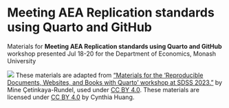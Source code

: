 
# Meeting AEA Replication standards using Quarto and GitHub

Materials for **Meeting AEA Replication standards using Quarto and
GitHub** workshop presented Jul 18-20 for the Department of Economics,
Monash University

![](https://i.creativecommons.org/l/by/4.0/88x31.png) These materials
are adapted from [“Materials for the ‘Reproducible Documents, Websites,
and Books with Quarto’ workshop at SDSS
2023.”](https://github.com/mine-cetinkaya-rundel/quarto-sdss) by Mine
Çetinkaya-Rundel, used under [CC BY
4.0](https://creativecommons.org/licenses/by/4.0/). These materials are
licensed under [CC BY 4.0](https://creativecommons.org/licenses/by/4.0/)
by Cynthia Huang.
